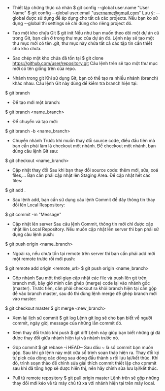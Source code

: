 - Thiết lập chứng thực cá nhân
$ git config --global user.name "User Name"
$ git config --global user.email "username@gmail.com"
Lưu ý: --global được sử dụng để áp dụng cho tất cả các projects. Nếu bạn ko sử dụng --global thì settings sẽ chỉ dùng cho riêng project đó.

- Tạo một kho chứa Git
$ git init
Nếu như bạn muốn theo dõi một dự án cũ trong Git, bạn cần ở trong thư mục của dự án đó. Lệnh này sẽ tạo một thư mục mới có tên .git, thư mục này chứa tất cả các tập tin cần thiết cho kho chứa.

- Sao chép một kho chứa đã tồn tại
$ git clone https://github.com/user/repository.git
Câu lệnh trên sẽ tạo một thư mục mới có tên giống trên của repo.

- Nhánh trong git
Khi sử dụng Git, bạn có thể tạo ra nhiều nhánh (branch) khác nhau. Câu lệnh Git này dùng để kiểm tra branch hiện tại:

$ git branch
- Để tạo mới một branch:

 $ git branch <name_branch>
- Để chuyển và tạo mới:

 $ git branch -b <name_branch>
- Chuyển nhánh
Trước khi muốn thay đổi source code, điều đầu tiên mà bạn cần phải làm là checkout một nhánh. Để checkout một nhánh, bạn dùng câu lệnh Git sau:

$ git checkout <name_branch>
- Cập nhật thay đổi
Sau khi bạn thay đổi source code: thêm mới, sửa, xoá files,… Bạn cần phải cập nhật lên Staging Area. Để cập nhật hết các files:

$ git add .
- Sau lệnh add, bạn cần sử dụng câu lệnh Commit để đây thông tin thay đổi lên Local Respository:

$ git commit -m "Message"
- Cập nhật lên server
Sau câu lệnh Commit, thông tin mới chỉ được cập nhật lên Local Repository. Nếu muốn cập nhật lên server thì bạn phải sử dụng câu lệnh push:

$ git push origin <name_branch>
- Ngoài ra, nếu chưa tồn tại remote trên server thì bạn cần phải add mới một remote trước rồi mới push:

$ git remote add origin <remote_url>
$ git push origin <name_branch>
- Gộp nhánh
Sau một thời gian cập nhật các file và push lên git trên branch mới, bây giờ mình cần ghép (merge) code lại vào nhánh gốc (master). Trước tiên, cần phải checkout ra khỏi branch hiện tại cần gộp để vào branch master, sau đó thì dùng lệnh merge để ghép branch mới vào master:

$ git checkout master
$ git merge <new_branch>
- Xem lại lịch sử commit
$ git log
Lệnh git log sẽ cho bạn biết về người commit, ngày giờ, message của những lần commit đó.

- Xem thay đổi trước khi push
  $ git diff
Lệnh này giúp bạn biết những gì đã được thay đổi giữa nhánh hiện tại và nhánh trước nó.

- Gộp commit
$ git rebase -i HEAD~
Sau dấu ~ là số commit bạn muốn gộp. Sau khi gõ lệnh này một cửa sổ trình soạn thảo hiện ra. Thay đổi ký tự pick của dòng các dòng sau dòng đầu thành s rồi lưu lại/kết thúc. Khi đó, trình soạn thảo để chỉnh sửa giải thích commit thiết lập cho commit sau khi đã tổng hợp sẽ được hiển thị, nên hãy chỉnh sửa lưu lại/kết thúc.

- Pull từ remote repository
$ git pull origin master
Lệnh trên sẽ gộp những thay đổi mới kéo về từ máy chủ từ xa với nhánh hiện tại trên máy local.

